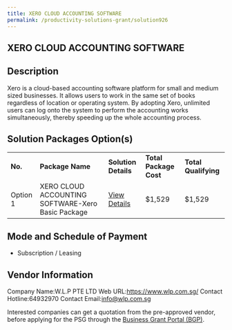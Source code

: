 ```yaml
---
title: XERO CLOUD ACCOUNTING SOFTWARE
permalink: /productivity-solutions-grant/solution926
---
```


## XERO CLOUD ACCOUNTING SOFTWARE

## Description

Xero is a cloud-based accounting software platform for small and medium sized businesses. It allows users to work in the same set of books regardless of location or operating system.
By adopting Xero, unlimited users can log onto the system to perform the accounting works simultaneously, thereby speeding up the whole accounting process.

## Solution Packages Option(s)

<table>
<tr>
<td><b>No.</b></td>
<td><b>Package Name</b></td>
<td><b>Solution Details</b></td>
<td><b>Total Package Cost</b></td>
<td><b>Total Qualifying</b></td>
</tr>
<tr>
<td>Option 1</td>
<td>XERO CLOUD ACCOUNTING SOFTWARE-Xero Basic Package</td>
<td><a href='https://www.gobusiness.gov.sg/images/psg/DesensitisedW.L.PAnnex3CRwef12August2021-_Part_2.pdf'>View Details</a></td>
<td>$1,529</td>
<td>$1,529</td>
</tr>
</table>

## Mode and Schedule of Payment

 - Subscription / Leasing

## Vendor Information

 Company Name:W.L.P PTE LTD 
Web URL:https://www.wlp.com.sg/ 
Contact Hotline:64932970 
Contact Email:info@wlp.com.sg 


Interested companies can get a quotation from the pre-approved vendor, before applying for the PSG through the <a href='https://www.businessgrants.gov.sg/'>Business Grant Portal (BGP)</a>.
